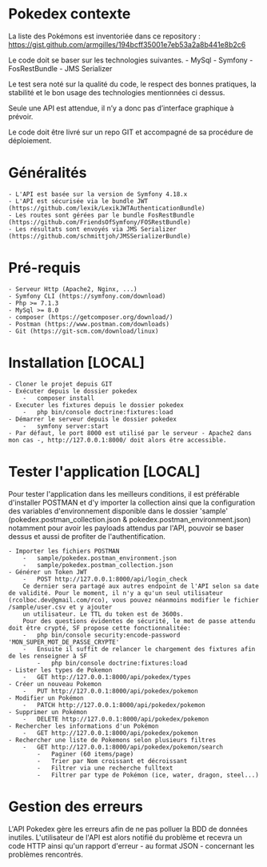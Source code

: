 # Pokedex contexte

La liste des Pokémons est inventoriée dans ce repository :
https://gist.github.com/armgilles/194bcff35001e7eb53a2a8b441e8b2c6

Le code doit se baser sur les technologies suivantes.
    -   MySql
    -   Symfony
    -   FosRestBundle
    -   JMS Serializer

Le test sera noté sur la qualité du code, le respect des bonnes pratiques, la stabilité et
le bon usage des technologies mentionnées ci dessus.

Seule une API est attendue, il n’y a donc pas d’interface graphique à prévoir. 

Le code doit être livré sur un repo GIT et accompagné de sa procédure de déploiement.

# Généralités

    - L'API est basée sur la version de Symfony 4.18.x
    - L'API est sécurisée via le bundle JWT (https://github.com/lexik/LexikJWTAuthenticationBundle)
    - Les routes sont gérées par le bundle FosRestBundle (https://github.com/FriendsOfSymfony/FOSRestBundle)
    - Les résultats sont envoyés via JMS Serializer (https://github.com/schmittjoh/JMSSerializerBundle)

# Pré-requis

    - Serveur Http (Apache2, Nginx, ...)
    - Symfony CLI (https://symfony.com/download)
    - Php >= 7.1.3
    - MySql >= 8.0
    - composer (https://getcomposer.org/download/)
    - Postman (https://www.postman.com/downloads)
    - Git (https://git-scm.com/download/linux)

# Installation [LOCAL]

    - Cloner le projet depuis GIT 
    - Exécuter depuis le dossier pokedex
        -   composer install
    - Executer les fixtures depuis le dossier pokedex
        -   php bin/console doctrine:fixtures:load
    - Démarrer le serveur depuis le dossier pokedex
        -   symfony server:start
    - Par défaut, le port 8000 est utilisé par le serveur - Apache2 dans mon cas -, http://127.0.0.1:8000/ doit alors être accessible.

# Tester l'application [LOCAL]

Pour tester l'application dans les meilleurs conditions, il est préférable d'installer POSTMAN et d'y importer la collection ainsi que la configuration des variables d'environnement disponible dans le dossier 'sample' (pokedex.postman_collection.json & pokedex.postman_environment.json) notamment pour avoir les payloads attendus par l'API, pouvoir se baser dessus et aussi de profiter de l'authentification.

    - Importer les fichiers POSTMAN 
        -   sample/pokedex.postman_environment.json
        -   sample/pokedex.postman_collection.json
    - Générer un Token JWT
        -   POST http://127.0.0.1:8000/api/login_check 
        Ce dernier sera partagé aux autres endpoint de l'API selon sa date de validité. Pour le moment, il n'y a qu'un seul utilisateur (rcolboc.dev@gmail.com/rco), vous pouvez néanmoins modifier le fichier /sample/user.csv et y ajouter
        un utilisateur. Le TTL du token est de 3600s.
        Pour des questions évidentes de sécurité, le mot de passe attendu doit être crypté, SF propose cette fonctionnalitée:
        -   php bin/console security:encode-password 'MON_SUPER_MOT_DE_PASSE_CRYPTE'
        -   Ensuite il suffit de relancer le chargement des fixtures afin de les renseigner à SF
            -   php bin/console doctrine:fixtures:load
    - Lister les types de Pokemon
        -   GET http://127.0.0.1:8000/api/pokedex/types
    - Créer un nouveau Pokemon
        -   PUT http://127.0.0.1:8000/api/pokedex/pokemon
    - Modifier un Pokémon
        -   PATCH http://127.0.0.1:8000/api/pokedex/pokemon
    - Supprimer un Pokémon
        -   DELETE http://127.0.0.1:8000/api/pokedex/pokemon
    - Rechercher les informations d'un Pokémon
        -   GET http://127.0.0.1:8000/api/pokedex/pokemon
    - Rechercher une liste de Pokemons selon plusieurs filtres
        -   GET http://127.0.0.1:8000/api/pokedex/pokemon/search
            -   Paginer (60 items/page)
            -   Trier par Nom croissant et décroissant
            -   Filtrer via une recherche fulltext
            -   Filtrer par type de Pokémon (ice, water, dragon, steel...)

# Gestion des erreurs

L'API Pokedex gère les erreurs afin de ne pas polluer la BDD de données inutiles. L'utilisateur de l'API est alors notifié du problème et recevra un code HTTP ainsi qu'un rapport d'erreur - au format JSON - concernant les problèmes rencontrés.
